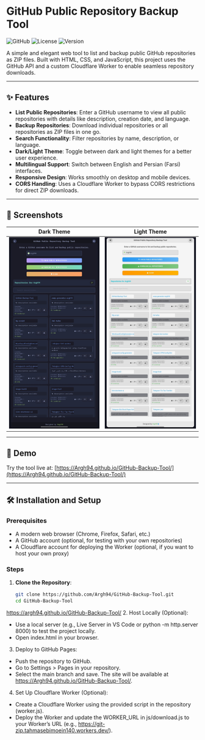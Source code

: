 # GitHub Public Repository Backup Tool

![GitHub](https://img.shields.io/badge/GitHub-Repository-181717?logo=github)
![License](https://img.shields.io/badge/License-MIT-blue)
![Version](https://img.shields.io/badge/Version-1.0.0-green)

A simple and elegant web tool to list and backup public GitHub repositories as ZIP files. Built with HTML, CSS, and JavaScript, this project uses the GitHub API and a custom Cloudflare Worker to enable seamless repository downloads.

---

## ✨ Features

- **List Public Repositories**: Enter a GitHub username to view all public repositories with details like description, creation date, and language.
- **Backup Repositories**: Download individual repositories or all repositories as ZIP files in one go.
- **Search Functionality**: Filter repositories by name, description, or language.
- **Dark/Light Theme**: Toggle between dark and light themes for a better user experience.
- **Multilingual Support**: Switch between English and Persian (Farsi) interfaces.
- **Responsive Design**: Works smoothly on desktop and mobile devices.
- **CORS Handling**: Uses a Cloudflare Worker to bypass CORS restrictions for direct ZIP downloads.

---

## 📸 Screenshots

| Dark Theme | Light Theme |
|------------|-------------|
| ![Dark Theme](screenshots/dark-theme.png) | ![Light Theme](screenshots/light-theme.png) |

---

## 🚀 Demo

Try the tool live at: [https://Argh94.github.io/GitHub-Backup-Tool/](https://Argh94.github.io/GitHub-Backup-Tool/)

---

## 🛠️ Installation and Setup

### Prerequisites
- A modern web browser (Chrome, Firefox, Safari, etc.)
- A GitHub account (optional, for testing with your own repositories)
- A Cloudflare account for deploying the Worker (optional, if you want to host your own proxy)

### Steps
1. **Clone the Repository**:
   ```bash
   git clone https://github.com/Argh94/GitHub-Backup-Tool.git
   cd GitHub-Backup-Tool
https://argh94.github.io/GitHub-Backup-Tool/
2. Host Locally (Optional):
- Use a local server (e.g., Live Server in VS Code or python -m http.server 8000) to test the project locally.
- Open index.html in your browser.

3. Deploy to GitHub Pages:
- Push the repository to GitHub.
- Go to Settings > Pages in your repository.
- Select the main branch and save. The site will be available at https://Argh94.github.io/GitHub-Backup-Tool/.

4. Set Up Cloudflare Worker (Optional):
- Create a Cloudflare Worker using the provided script in the repository (worker.js).
- Deploy the Worker and update the WORKER_URL in js/download.js to your Worker’s URL (e.g., https://git-zip.tahmasebimoein140.workers.dev/).
  
